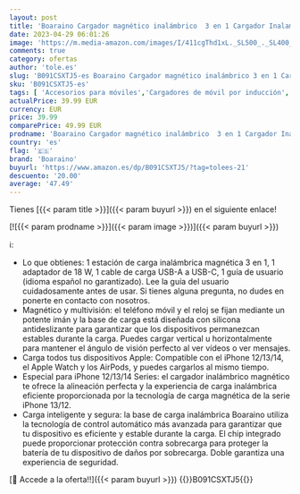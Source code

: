 ```yaml
---
layout: post
title: 'Boaraino Cargador magnético inalámbrico  3 en 1 Cargador Inalambrico Compatible con iPhone 14/14 Max/14 Pro/14 Pro MAX/iPhone Serie 13/iPhone Serie 12  Apple Watch 8/7/6/SE/5/4/3  AirPods 2/3/Pro'
date: 2023-04-29 06:01:26
image: 'https://m.media-amazon.com/images/I/411cgThd1xL._SL500_._SL400_.jpg'
comments: true
category: ofertas
author: 'tole.es'
slug: 'B091CSXTJ5-es Boaraino Cargador magnético inalámbrico 3 en 1 Cargador...'
sku: 'B091CSXTJ5-es'
tags: [ 'Accesorios para móviles','Cargadores de móvil por inducción','Cargadores para móviles','Comunicación móvil y accesorios','Electrónica','apple','boaraino','iphone','🇪🇸', ]
actualPrice: 39.99 EUR
currency: EUR
price: 39.99
comparePrice: 49.99 EUR
prodname: 'Boaraino Cargador magnético inalámbrico  3 en 1 Cargador Inalambrico Compatible con iPhone 14/14 Max/14 Pro/14 Pro MAX/iPhone Serie 13/iPhone Serie 12  Apple Watch 8/7/6/SE/5/4/3  AirPods 2/3/Pro'
country: 'es'
flag: '🇪🇸'
brand: 'Boaraino'
buyurl: 'https://www.amazon.es/dp/B091CSXTJ5/?tag=tolees-21'
descuento: '20.00'
average: '47.49'
---
```


Tienes [{{< param title >}}]({{< param buyurl >}}) en el siguiente enlace!

[![{{< param prodname >}}]({{< param image >}})]({{< param buyurl >}})

ℹ️:

- Lo que obtienes: 1 estación de carga inalámbrica magnética 3 en 1, 1 adaptador de 18 W, 1 cable de carga USB-A a USB-C, 1 guía de usuario (idioma español no garantizado). Lee la guía del usuario cuidadosamente antes de usar. Si tienes alguna pregunta, no dudes en ponerte en contacto con nosotros.
- Magnético y multivisión: el teléfono móvil y el reloj se fijan mediante un potente imán y la base de carga está diseñada con silicona antideslizante para garantizar que los dispositivos permanezcan estables durante la carga. Puedes cargar vertical u horizontalmente para mantener el ángulo de visión perfecto al ver vídeos o ver mensajes.
- Carga todos tus dispositivos Apple: Compatible con el iPhone 12/13/14, el Apple Watch y los AirPods, y puedes cargarlos al mismo tiempo.
- Especial para iPhone 12/13/14 Series: el cargador inalámbrico magnético te ofrece la alineación perfecta y la experiencia de carga inalámbrica eficiente proporcionada por la tecnología de carga magnética de la serie iPhone 13/12.
- Carga inteligente y segura: la base de carga inalámbrica Boaraino utiliza la tecnología de control automático más avanzada para garantizar que tu dispositivo es eficiente y estable durante la carga. El chip integrado puede proporcionar protección contra sobrecarga para proteger la batería de tu dispositivo de daños por sobrecarga. Doble garantiza una experiencia de seguridad.

[🛒 Accede a la oferta!!]({{< param buyurl >}})
{{<world>}}B091CSXTJ5{{</world>}}
